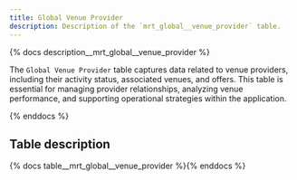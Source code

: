```yaml
---
title: Global Venue Provider
description: Description of the `mrt_global__venue_provider` table.
---
```


{% docs description__mrt_global__venue_provider %}

The `Global Venue Provider` table captures data related to venue providers, including their activity status, associated venues, and offers. This table is essential for managing provider relationships, analyzing venue performance, and supporting operational strategies within the application.

{% enddocs %}

## Table description

{% docs table__mrt_global__venue_provider %}{% enddocs %}
